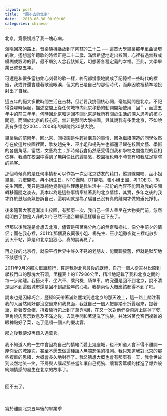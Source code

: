 ```yaml
---
layout: post
title:  "回不去的北京"
date:   2013-06-30 00:00:00
categories: chinese
---
```


北京，竟慢慢成了我一塊心病。

瀋陽回來的路上，音樂隨機播放到了陶喆的二十二 ── 這首大學畢業那年單曲循環的歌。遙想當年聽歌的時候正是二十二歲，滿懷希望地走出校園，心裡有過無數或模糊或飄渺的夢，最不屑別人念我該知足，幻想著各種定義的幸福。至此，大學畢業已整整五年。

可還是和很多當初銘心刻骨的歌一樣，終究都慢慢地變成了記憶裡一些時代的標籤，我或許還會聽著歌流眼淚，但哭的已是自己的那個時代，而非因歌裡精準地投射出了自我。

這五年的絕大多數時間生活在吉林，但若要我挑個核心詞，毫無疑問是北京。不記得從哪時候起，描述空間上從任何城市向北京移動的動詞開始使用＂回＂，而這五年中的前三年半，何時回北京和還回不回北京是我所有關於生活的深入思考的核心問題。而關於北京的核心詞，無非是那間大學校園，與其說我有多愛北京，不如說我有多懷念2004﹣2008年的學院路30號大院。
<br><br>
畢業后的前兩年，回北京、回校園是件輕鬆愜意的事情，因為繼續深造的同學依然存在於這片校園裡面，摯友趙先生、巫小姐和楊先生也都還活躍在校園文藝、學術的各個角落，當然，文藝為主；那時候我會仍然感受得到我和學校之間強烈的互相依存，我踏在校園中得到了無與倫比的歸屬感，校園裡也時不時會有和我駐足寒暄的熟客。

那個時候真的是任何事情都可以作為一次回北京訪友的藉口，縱貫線開唱、巫小姐畢業、力宏開唱、冉小姐生日、NTO團聚、DT開唱、張小姐出國、考TOEIC、孫先生回國，我只是單純地覺得這些理應是我生活中一部份的內容不能因為我的空間轉移而隨之淡去。我本以為是這些事情牽扯著我的北京情愫，其實，多年之後的我才終於鼓起勇氣告訴自己，這明明就是為了騙自己沒有真的離開才做的垂死掙扎。
<br><br>
後來隨著大家逐漸淡出校園，有那麼一次，我自己一個人呆坐在大物美門前，忽然就明白了物是人非的如今已然不適合繼續這樣騙自己下去了。

但那以後我還是會想去北京，儘管是帶著幾分內心的無奈和掙扎，像分手前夕的情侶；而在我心裡，2011年那個夏夜同張小姐、楊先生、巫小姐徹夜從三裡屯散步到火車站，算是和北京狠狠心，真的說再見了。
<br><br>
再之後的北京行，就像平行世界中許久不見的老朋友，能閒聊敘舊，但就是默契地不談感情了。

2011年9月的那次單車騎行，算是我對北京最後的獻禮，自己一個人從吉林松原到學校門口的那塊大石頭，里程表上的1179.86公里，精准地記載了我和北京之間的每一步聚離。我搭火車、坐汽車、乘飛機、騎單車，終究還是回不到北京，說不清是回不到這個城市還是回不到那些年的心境，我猜兩個大概應該都得不到了吧。

說來也是因緣巧合，歷經8天帶著滿路塵埃到達北京的那天晚上，這一路上關注著我的人居然剛好都沒空過來和我見面，我就自己一個人把腳踏車折叠起來，提著車、掛著安全帽、揹着騎行包上到了萬秀4層，在又一次對他們從菜牌上除掉了乾豆角燒肉表示歎息及不滿之後，去洗手間和著泥洗了洗臉，并沐浴著食客們複雜的眼神點好了菜，吃了這頓一個人的慶功宴。

那之後我便沒再踏入過萬秀。
<br><br>
我不知道人的一生中會因為自己的情緒而愛上幾座城，也不知道人會不得不離開一座你愛的城幾次，甚至不愿去做這種讓人無端悲傷的推測。我只知道我對北京的那些複雜的思緒，大概會長久地封存了。我又猜想大概也會有那麼有一天，我會世故到淡然地笑一笑，不屑與人講起那些當年讓自己扼腕、讓看客驚嘆的揉進了爆炸般絢爛情感的發生在北京的故事了。
<br><br><br>
回不去了。
<br><br><br><br>
寫於離開北京五年後的畢業季